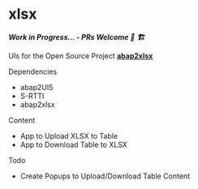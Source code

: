 # xlsx
___Work in Progress... - PRs Welcome 🚧 🏗️___

UIs for the Open Source Project [**abap2xlsx**](https://github.com/abap2xlsx/abap2xlsx)


Dependencies
* abap2UI5
* S-RTTI
* abap2xlsx

Content
* App to Upload XLSX to Table
* App to Download Table to XLSX
  
Todo
* Create Popups to Upload/Download Table Content
